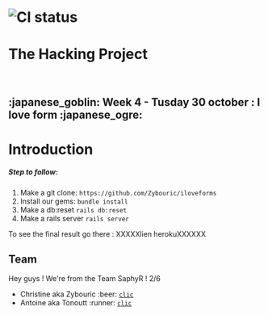 # ![CI status](http://oi68.tinypic.com/ngf2uo.jpg)    
#  The Hacking Project
<br/>
<h2>:japanese_goblin: Week 4 - Tusday 30 october : I love form :japanese_ogre: </h2>

<body>

<h1>Introduction</h1>

<h5>
 Step to follow:
 </h5>
<ol>
 <li>Make a git clone: <code>https://github.com/Zybouric/iloveforms </code></li>
 <li>Install our gems: <code>bundle install</code></li>
 <li>Make a db:reset <code>rails db:reset</code></li>
 <li>Make a rails server <code>rails server</code></li>
 
</ol>

  <p> To see the final result go there : XXXXXlien herokuXXXXXX

  <h2>Team</h2>

 <p>Hey guys ! We're from the Team SaphyR ! 2/6</p>
<ul>

<li>Christine aka Zybouric :beer: <a href="https://github.com/Zybouric"><code>clic</code></a><br/></li>
<li>Antoine aka Tonoutt :runner:  <a href="https://github.com/tonoutt"><code>clic</code></a><br/></li>
</ul>

</body>
